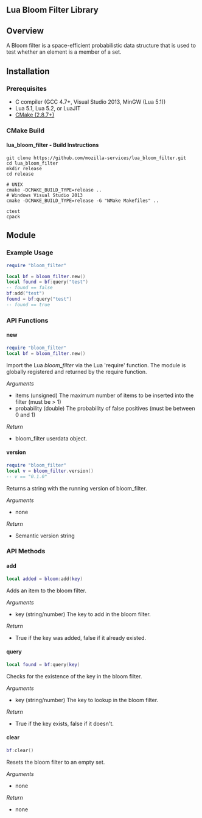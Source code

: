 Lua Bloom Filter Library
------------------------

## Overview
A Bloom filter is a space-efficient probabilistic data structure that is used to test whether an element is a member of a set.

## Installation

### Prerequisites
* C compiler (GCC 4.7+, Visual Studio 2013, MinGW (Lua 5.1))
* Lua 5.1, Lua 5.2, or LuaJIT
* [CMake (2.8.7+)](http://cmake.org/cmake/resources/software.html)

### CMake Build

#### lua_bloom_filter - Build Instructions

    git clone https://github.com/mozilla-services/lua_bloom_filter.git
    cd lua_bloom_filter 
    mkdir release
    cd release
    
    # UNIX
    cmake -DCMAKE_BUILD_TYPE=release ..
    # Windows Visual Studio 2013
    cmake -DCMAKE_BUILD_TYPE=release -G "NMake Makefiles" ..

    ctest
    cpack

## Module

### Example Usage
```lua
require "bloom_filter"

local bf = bloom_filter.new()
local found = bf:query("test")
-- found == false
bf:add("test")
found = bf:query("test")
-- found == true
```

### API Functions

#### new
```lua
require "bloom_filter"
local bf = bloom_filter.new()
```

Import the Lua _bloom_filter_ via the Lua 'require' function. The module is
globally registered and returned by the require function.

*Arguments*
- items (unsigned) The maximum number of items to be inserted into the filter (must be > 1)
- probability (double) The probability of false positives (must be between 0 and 1)

*Return*
- bloom_filter userdata object.

#### version
```lua
require "bloom_filter"
local v = bloom_filter.version()
-- v == "0.1.0"
```

Returns a string with the running version of bloom_filter.

*Arguments*
- none

*Return*
- Semantic version string

### API Methods

#### add
```lua
local added = bloom:add(key)
```

Adds an item to the bloom filter.

*Arguments*
- key (string/number) The key to add in the bloom filter.

*Return*
- True if the key was added, false if it already existed.

#### query
```lua
local found = bf:query(key)
```

Checks for the existence of the key in the bloom filter.

*Arguments*
- key (string/number) The key to lookup in the bloom filter.

*Return*
- True if the key exists, false if it doesn't.

#### clear
```lua
bf:clear()
```

Resets the bloom filter to an empty set.

*Arguments*
- none

*Return*
- none
